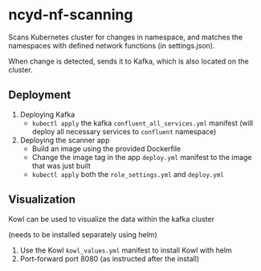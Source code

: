 # ncyd-nf-scanning
Scans Kubernetes cluster for changes in namespace, and matches the namespaces with defined network functions (in settings.json).

When change is detected, sends it to Kafka, which is also located on the cluster.

## Deployment
1. Deploying Kafka
    - `kubectl apply` the kafka `confluent_all_services.yml` manifest (will deploy all necessary services to `confluent` namespace)
2. Deploying the scanner app
    - Build an image using the provided Dockerfile
    - Change the image tag in the app `deploy.yml` manifest to the image that was just built
    - `kubectl apply` both the `role_settings.yml` and `deploy.yml`

## Visualization
Kowl can be used to visualize the data within the kafka cluster

(needs to be installed separately using helm)

1. Use the Kowl `kowl_values.yml` manifest to install Kowl with helm
2. Port-forward port 8080 (as instructed after the install)
